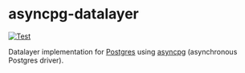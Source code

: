 # asyncpg-datalayer

[![Test](https://github.com/svaponi/asyncpg-datalayer/actions/workflows/run-tests.yml/badge.svg)](https://github.com/svaponi/asyncpg-datalayer/actions/workflows/run-tests.yml)

Datalayer implementation for [Postgres](https://www.postgresql.org/)
using [asyncpg](https://github.com/MagicStack/asyncpg) (asynchronous Postgres driver).
